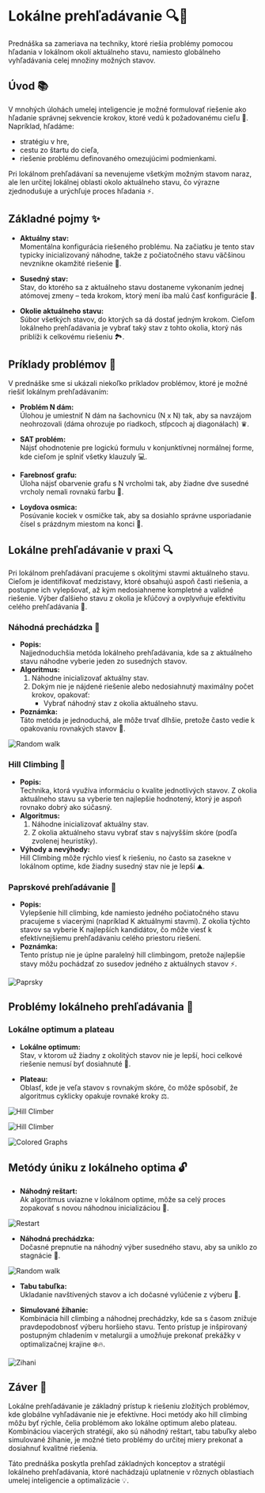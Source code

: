 # Lokálne prehľadávanie 🔍🚀

Prednáška sa zameriava na techniky, ktoré riešia problémy pomocou hľadania v lokálnom okolí aktuálneho stavu, namiesto globálneho vyhľadávania celej množiny možných stavov.

## Úvod 📚

V mnohých úlohách umelej inteligencie je možné formulovať riešenie ako hľadanie správnej sekvencie krokov, ktoré vedú k požadovanému cieľu 🎯. Napríklad, hľadáme:
- stratégiu v hre,
- cestu zo štartu do cieľa,
- riešenie problému definovaného omezujúcimi podmienkami.

Pri lokálnom prehľadávaní sa nevenujeme všetkým možným stavom naraz, ale len určitej lokálnej oblasti okolo aktuálneho stavu, čo výrazne zjednodušuje a urýchľuje proces hľadania ⚡.

## Základné pojmy ✨

- **Aktuálny stav:**  
  Momentálna konfigurácia riešeného problému. Na začiatku je tento stav typicky inicializovaný náhodne, takže z počiatočného stavu väčšinou nevznikne okamžité riešenie 🤔.

- **Susedný stav:**  
  Stav, do ktorého sa z aktuálneho stavu dostaneme vykonaním jednej atómovej zmeny – teda krokom, ktorý mení iba malú časť konfigurácie 🔄.

- **Okolie aktuálneho stavu:**  
  Súbor všetkých stavov, do ktorých sa dá dostať jedným krokom. Cieľom lokálneho prehľadávania je vybrať taký stav z tohto okolia, ktorý nás priblíži k celkovému riešeniu 🏞️.

## Príklady problémov 📌

V prednáške sme si ukázali niekoľko príkladov problémov, ktoré je možné riešiť lokálnym prehľadávaním:

- **Problém N dám:**  
  Úlohou je umiestniť N dám na šachovnicu (N x N) tak, aby sa navzájom neohrozovali (dáma ohrozuje po riadkoch, stĺpcoch aj diagonálach) ♛.

- **SAT problém:**  
  Nájsť ohodnotenie pre logickú formulu v konjunktívnej normálnej forme, kde cieľom je splniť všetky klauzuly 💻.

- **Farebnosť grafu:**  
  Úloha nájsť obarvenie grafu s N vrcholmi tak, aby žiadne dve susedné vrcholy nemali rovnakú farbu 🎨.

- **Loydova osmica:**  
  Posúvanie kociek v osmičke tak, aby sa dosiahlo správne usporiadanie čísel s prázdnym miestom na konci 🎲.

## Lokálne prehľadávanie v praxi 🔍

Pri lokálnom prehľadávaní pracujeme s okolitými stavmi aktuálneho stavu. Cieľom je identifikovať medzistavy, ktoré obsahujú aspoň časti riešenia, a postupne ich vylepšovať, až kým nedosiahneme kompletné a validné riešenie. Výber ďalšieho stavu z okolia je kľúčový a ovplyvňuje efektivitu celého prehľadávania 🚀.

### Náhodná prechádzka 🎲

- **Popis:**  
  Najjednoduchšia metóda lokálneho prehľadávania, kde sa z aktuálneho stavu náhodne vyberie jeden zo susedných stavov.
- **Algoritmus:**
  1. Náhodne inicializovať aktuálny stav.
  2. Dokým nie je nájdené riešenie alebo nedosiahnutý maximálny počet krokov, opakovať:
     - Vybrať náhodný stav z okolia aktuálneho stavu.
- **Poznámka:**  
  Táto metóda je jednoduchá, ale môže trvať dlhšie, pretože často vedie k opakovaniu rovnakých stavov 🔄.

![Random walk](../../imgs_for_readme/local_searching/prechadzka.jpeg)


### Hill Climbing 🧗

- **Popis:**  
  Technika, ktorá využíva informáciu o kvalite jednotlivých stavov. Z okolia aktuálneho stavu sa vyberie ten najlepšie hodnotený, ktorý je aspoň rovnako dobrý ako súčasný.
- **Algoritmus:**
  1. Náhodne inicializovať aktuálny stav.
  2. Z okolia aktuálneho stavu vybrať stav s najvyšším skóre (podľa zvolenej heuristiky).
- **Výhody a nevýhody:**  
  Hill Climbing môže rýchlo viesť k riešeniu, no často sa zasekne v lokálnom optime, kde žiadny susedný stav nie je lepší ⛰️.



### Paprskové prehľadávanie 🔦

- **Popis:**  
  Vylepšenie hill climbing, kde namiesto jedného počiatočného stavu pracujeme s viacerými (napríklad K aktuálnymi stavmi). Z okolia týchto stavov sa vyberie K najlepších kandidátov, čo môže viesť k efektívnejšiemu prehľadávaniu celého priestoru riešení.
- **Poznámka:**  
  Tento prístup nie je úplne paralelný hill climbingom, pretože najlepšie stavy môžu pochádzať zo susedov jedného z aktuálnych stavov ⚡.

![Paprsky](../../imgs_for_readme/local_searching/paprsky.png)


## Problémy lokálneho prehľadávania 🚧

### Lokálne optimum a plateau

- **Lokálne optimum:**  
  Stav, v ktorom už žiadny z okolitých stavov nie je lepší, hoci celkové riešenie nemusí byť dosiahnuté 🚩.

- **Plateau:**  
  Oblasť, kde je veľa stavov s rovnakým skóre, čo môže spôsobiť, že algoritmus cyklicky opakuje rovnaké kroky ⚖️.

![Hill Climber](../../imgs_for_readme/local_searching/img1.png)

![Hill Climber](../../imgs_for_readme/local_searching/img2.jpeg)

![Colored Graphs](../../imgs_for_readme/local_searching/colorgraphs.png)


## Metódy úniku z lokálneho optima 🔓

- **Náhodný reštart:**  
  Ak algoritmus uviazne v lokálnom optime, môže sa celý proces zopakovať s novou náhodnou inicializáciou 🔄.

![Restart](../../imgs_for_readme/local_searching/restart1.jpeg)


- **Náhodná prechádzka:**  
  Dočasné prepnutie na náhodný výber susedného stavu, aby sa uniklo zo stagnácie 🎲.

![Random walk](../../imgs_for_readme/local_searching/randomprechadzka.jpeg)


- **Tabu tabuľka:**  
  Ukladanie navštívených stavov a ich dočasné vylúčenie z výberu 🚫.

- **Simulované žíhanie:**  
  Kombinácia hill climbing a náhodnej prechádzky, kde sa s časom znižuje pravdepodobnosť výberu horšieho stavu. Tento prístup je inšpirovaný postupným chladením v metalurgii a umožňuje prekonať prekážky v optimalizačnej krajine ❄️🔥.

![Zihani](../../imgs_for_readme/local_searching/zihani.jpeg)


## Záver 🎉

Lokálne prehľadávanie je základný prístup k riešeniu zložitých problémov, kde globálne vyhľadávanie nie je efektívne. Hoci metódy ako hill climbing môžu byť rýchle, čelia problémom ako lokálne optimum alebo plateau. Kombináciou viacerých stratégií, ako sú náhodný reštart, tabu tabuľky alebo simulované žíhanie, je možné tieto problémy do určitej miery prekonať a dosiahnuť kvalitné riešenia.

Táto prednáška poskytla prehľad základných konceptov a stratégií lokálneho prehľadávania, ktoré nachádzajú uplatnenie v rôznych oblastiach umelej inteligencie a optimalizácie 💡.
